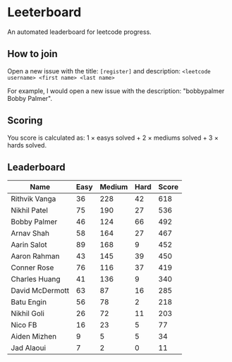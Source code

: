 # Leeterboard

An automated leaderboard for leetcode progress.

## How to join

Open a new issue with the title: `[register]` and description:
`<leetcode username> <first name> <last name>`

For example, I would open a new issue with the description: "bobbypalmer Bobby Palmer".

## Scoring

You score is calculated as:
1 $\times$ easys solved + 2 $\times$ mediums solved + 3 $\times$ hards solved.

## Leaderboard
| Name | Easy | Medium | Hard | Score |
| --- | --- | --- | --- | --- |
| Rithvik Vanga | 36 | 228 | 42 | 618 |
| Nikhil Patel | 75 | 190 | 27 | 536 |
| Bobby Palmer | 46 | 124 | 66 | 492 |
| Arnav Shah | 58 | 164 | 27 | 467 |
| Aarin Salot | 89 | 168 | 9 | 452 |
| Aaron Rahman | 43 | 145 | 39 | 450 |
| Conner Rose | 76 | 116 | 37 | 419 |
| Charles Huang | 41 | 136 | 9 | 340 |
| David McDermott | 63 | 87 | 16 | 285 |
| Batu Engin | 56 | 78 | 2 | 218 |
| Nikhil Goli | 26 | 72 | 11 | 203 |
| Nico FB | 16 | 23 | 5 | 77 |
| Aiden Mizhen | 9 | 5 | 5 | 34 |
| Jad Alaoui | 7 | 2 | 0 | 11 |

